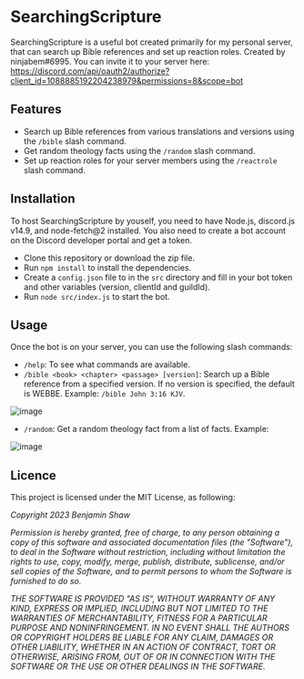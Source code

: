 # SearchingScripture

SearchingScripture is a useful bot created primarily for my personal server, that can search up Bible references and set up reaction roles. Created by ninjabem#6995.
You can invite it to your server here: https://discord.com/api/oauth2/authorize?client_id=1088885192204238979&permissions=8&scope=bot

## Features

- Search up Bible references from various translations and versions using the `/bible` slash command.
- Get random theology facts using the `/random` slash command.
- Set up reaction roles for your server members using the `/reactrole` slash command.

## Installation

To host SearchingScripture by youself, you need to have Node.js, discord.js v14.9, and node-fetch@2 installed. You also need to create a bot account on the Discord developer portal and get a token.

- Clone this repository or download the zip file.
- Run `npm install` to install the dependencies.
- Create a `config.json` file to in the `src` directory and fill in your bot token and other variables (version, clientId and guildId).
- Run `node src/index.js` to start the bot.

## Usage

Once the bot is on your server, you can use the following slash commands:

- `/help`: To see what commands are available.
- `/bible <book> <chapter> <passage> [version]`: Search up a Bible reference from a specified version. If no version is specified, the default is WEBBE. Example: `/bible John 3:16 KJV`.

![image](https://user-images.githubusercontent.com/78265132/230687605-1f56eac2-2259-4725-8690-ce90e0cc1386.png)

- `/random`: Get a random theology fact from a list of facts. Example:

![image](https://user-images.githubusercontent.com/78265132/230688190-740de17f-b248-4cfe-9ec2-f9ff22c56dfa.png)

## Licence
This project is licensed under the MIT License, as following:

_Copyright 2023 Benjamin Shaw_

_Permission is hereby granted, free of charge, to any person obtaining a copy of this
software and associated documentation files (the "Software"), to deal in the Software
without restriction, including without limitation the rights to use, copy, modify,
merge, publish, distribute, sublicense, and/or sell copies of the Software, and to
permit persons to whom the Software is furnished to do so._

_THE SOFTWARE IS PROVIDED "AS IS", WITHOUT WARRANTY OF ANY KIND, EXPRESS OR IMPLIED,
INCLUDING BUT NOT LIMITED TO THE WARRANTIES OF MERCHANTABILITY, FITNESS FOR A
PARTICULAR PURPOSE AND NONINFRINGEMENT. IN NO EVENT SHALL THE AUTHORS OR COPYRIGHT
HOLDERS BE LIABLE FOR ANY CLAIM, DAMAGES OR OTHER LIABILITY, WHETHER IN AN ACTION
OF CONTRACT, TORT OR OTHERWISE, ARISING FROM, OUT OF OR IN CONNECTION WITH THE
SOFTWARE OR THE USE OR OTHER DEALINGS IN THE SOFTWARE._
